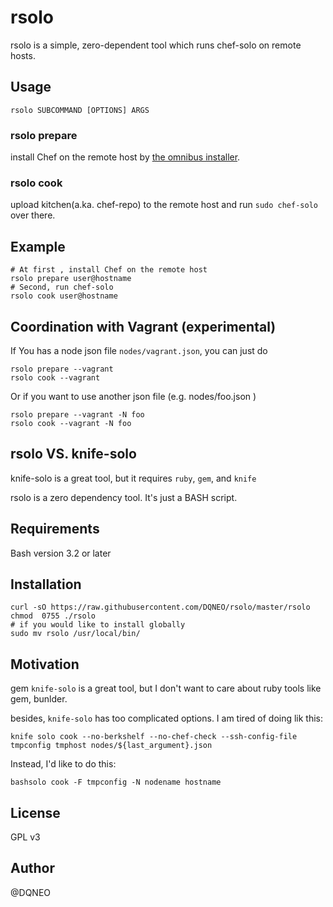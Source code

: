 # rsolo

rsolo is a simple, zero-dependent tool which runs chef-solo on remote hosts.

## Usage

```
rsolo SUBCOMMAND [OPTIONS] ARGS
```

### rsolo prepare

install Chef on the remote host by [the omnibus installer](https://docs.getchef.com/install_omnibus.html).

### rsolo cook

upload kitchen(a.ka. chef-repo) to the remote host and run `sudo chef-solo` over there.

## Example

```
# At first , install Chef on the remote host
rsolo prepare user@hostname
# Second, run chef-solo
rsolo cook user@hostname
```

## Coordination with Vagrant (experimental)

If You has a node json file `nodes/vagrant.json`, you can just do

```
rsolo prepare --vagrant
rsolo cook --vagrant
```

Or if you want to use another json file (e.g. nodes/foo.json )

```
rsolo prepare --vagrant -N foo
rsolo cook --vagrant -N foo
```



## rsolo VS. knife-solo

knife-solo is a great tool, but it requires `ruby`, `gem`, and `knife`

rsolo is a zero dependency tool. It's just a BASH script.

## Requirements

Bash version 3.2 or later

## Installation

```shell
curl -sO https://raw.githubusercontent.com/DQNEO/rsolo/master/rsolo
chmod  0755 ./rsolo
# if you would like to install globally
sudo mv rsolo /usr/local/bin/
```
## Motivation

gem `knife-solo` is a great tool, but I don't want to care about ruby tools like gem, bunlder.

besides, `knife-solo` has too complicated options.
I am tired of doing lik this:

```shell
knife solo cook --no-berkshelf --no-chef-check --ssh-config-file tmpconfig tmphost nodes/${last_argument}.json
```

Instead, I'd like to do this:

```shell
bashsolo cook -F tmpconfig -N nodename hostname
```

## License

GPL v3

## Author

@DQNEO

